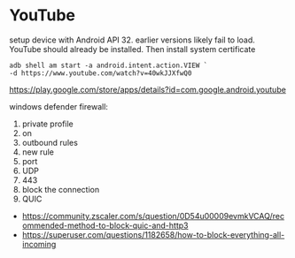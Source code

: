 # YouTube

setup device with Android API 32. earlier versions likely fail to load. YouTube
should already be installed. Then install system certificate

~~~
adb shell am start -a android.intent.action.VIEW `
-d https://www.youtube.com/watch?v=40wkJJXfwQ0
~~~

https://play.google.com/store/apps/details?id=com.google.android.youtube

windows defender firewall:

1. private profile
2. on
3. outbound rules
4. new rule
5. port
6. UDP
7. 443
8. block the connection
9. QUIC

- https://community.zscaler.com/s/question/0D54u00009evmkVCAQ/recommended-method-to-block-quic-and-http3
- https://superuser.com/questions/1182658/how-to-block-everything-all-incoming
